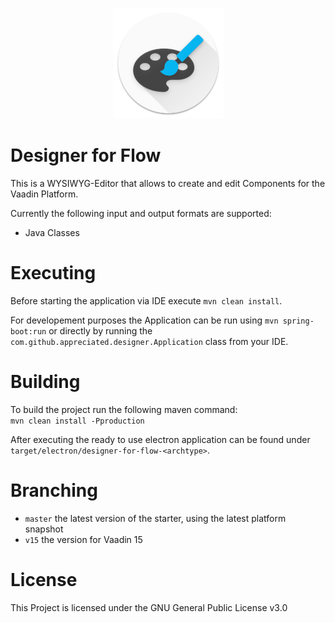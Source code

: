 <p align="center"><img src="https://raw.githubusercontent.com/appreciated/designer-for-flow/master/src/main/resources/META-INF/resources/img/logo-floating-low.png?token=AANGKNLTCYUVNOUCI5CBBES7OOX3K">
<br>
<h1>Designer for Flow</h1>
</p> 

This is a WYSIWYG-Editor that allows to create and edit Components for the Vaadin Platform.

Currently the following input and output formats are supported:
- Java Classes    

# Executing
Before starting the application via IDE execute `mvn clean install`.

For developement purposes the Application can be run using `mvn spring-boot:run` or directly by running the `com.github.appreciated.designer.Application` class from your IDE. 

# Building
To build the project run the following maven command:  
`mvn clean install -Pproduction` 

After executing the ready to use electron application can be found under `target/electron/designer-for-flow-<archtype>`.

# Branching

* `master` the latest version of the starter, using the latest platform snapshot
* `v15` the version for Vaadin 15

# License

This Project is licensed under the GNU General Public License v3.0
